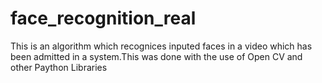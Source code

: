 # face_recognition_real
This is an algorithm which recognices inputed faces in a video which has been admitted in a system.This was done with the use of Open CV and other Paython Libraries
